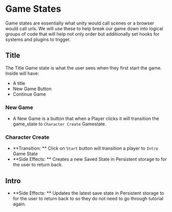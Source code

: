# Game States

Game states are essentially what unity would call scenes or a browser would call urls. We will use these to help break
our game down into logical groups of code that will help not only order but additionally set hooks for systems and
plugins to trigger.

## Title

The Title Game state is what the user sees when they first start the game. Inside will have:

- A title
- New Game Button
- Continue Game

### New Game

- A New Game is a button that when a Player clicks it will transition the game_state to `Character Create` Gamestate.

### Character Create

- **Transition: ** Click on `Start` button will transition a player to `Intro` Game State
- **Side Effects: ** Creates a new Saved State in Persistent storage to for the user to return back.

## Intro

- **Side Effects: ** Updates the latest save state in Persistent storage to for the user to return back to so they do
  not need to go through tutorial again.